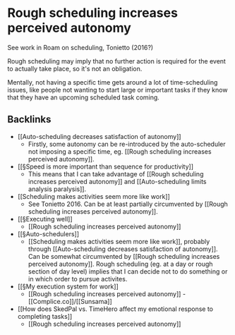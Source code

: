 # Rough scheduling increases perceived autonomy
See work in Roam on scheduling, Tonietto (2016?)

Rough scheduling may imply that no further action is required for the event to actually take place, so it's not an obligation.

Mentally, not having a specific time gets around a lot of time-scheduling issues, like people not wanting to start large or important tasks if they know that they have an upcoming scheduled task coming.

## Backlinks
* [[Auto-scheduling decreases satisfaction of autonomy]]
	* Firstly, some autonomy can be re-introduced by the auto-scheduler not imposing a specific time, eg. [[Rough scheduling increases perceived autonomy]].
* [[§Speed is more important than sequence for productivity]]
	* This means that I can take advantage of [[Rough scheduling increases perceived autonomy]] and [[Auto-scheduling limits analysis paralysis]].
* [[Scheduling makes activities seem more like work]]
	* See Tonietto 2016. Can be at least partially circumvented by [[Rough scheduling increases perceived autonomy]].
* [[§Executing well]]
	* [[Rough scheduling increases perceived autonomy]]
* [[§Auto-schedulers]]
	* [[Scheduling makes activities seem more like work]], probably through [[Auto-scheduling decreases satisfaction of autonomy]]. Can be somewhat circumvented by [[Rough scheduling increases perceived autonomy]]. Rough scheduling (eg. at a day or rough section of day level) implies that I can decide not to do something or in which order to pursue activites.
* [[§My execution system for work]]
	* [[Rough scheduling increases perceived autonomy]] - [[Complice.co]]/[[Sunsama]]
* [[How does SkedPal vs. TimeHero affect my emotional response to completing tasks]]
	* [[Rough scheduling increases perceived autonomy]]

<!-- #Life -->

<!-- {BearID:32BE35AF-EBBA-4C83-8629-BED0CD07C01B-15756-000013044265975F} -->
